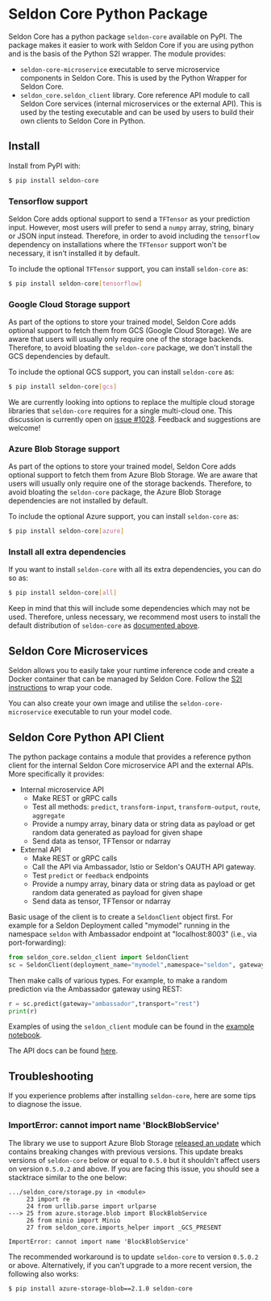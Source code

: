 # Seldon Core Python Package

Seldon Core has a python package `seldon-core` available on PyPI. The package makes it easier to work with Seldon Core if you are using python and is the basis of the Python S2I wrapper. The module provides:

 * `seldon-core-microservice` executable to serve microservice components in Seldon Core. This is used by the Python Wrapper for Seldon Core.
 * `seldon_core.seldon_client` library. Core reference API module to call Seldon Core services (internal microservices or the external API). This is used by the testing executable and can be used by users to build their own clients to Seldon Core in Python.

## Install

Install from PyPI with:

```bash
$ pip install seldon-core
```

### Tensorflow support

Seldon Core adds optional support to send a `TFTensor` as your prediction input.
However, most users will prefer to send a `numpy` array, string, binary or JSON input instead.
Therefore, in order to avoid including the `tensorflow` dependency on installations where the `TFTensor` support won't be necessary, it isn't installed it by default.

To include the optional `TFTensor` support, you can install `seldon-core` as:

```bash
$ pip install seldon-core[tensorflow]
```

### Google Cloud Storage support

As part of the options to store your trained model, Seldon Core adds optional
support to fetch them from GCS (Google Cloud Storage).
We are aware that users will usually only require one of the storage backends.
Therefore, to avoid bloating the `seldon-core` package, we don't install the
GCS dependencies by default.

To include the optional GCS support, you can install `seldon-core` as:

```bash
$ pip install seldon-core[gcs]
```

We are currently looking into options to replace the multiple cloud storage
libraries that `seldon-core` requires for a single multi-cloud one.
This discussion is currently open on [issue #1028](https://github.com/SeldonIO/seldon-core/issues/1028).
Feedback and suggestions are welcome!

### Azure Blob Storage support

As part of the options to store your trained model, Seldon Core adds optional
support to fetch them from Azure Blob Storage.
We are aware that users will usually only require one of the storage backends.
Therefore, to avoid bloating the `seldon-core` package, the Azure Blob Storage
dependencies are not installed by default.

To include the optional Azure support, you can install `seldon-core` as:

```bash
$ pip install seldon-core[azure]
```

### Install all extra dependencies

If you want to install `seldon-core` with all its extra dependencies, you can
do so as:

```bash
$ pip install seldon-core[all]
```

Keep in mind that this will include some dependencies which may not be used.
Therefore, unless necessary, we recommend most users to install the default
distribution of `seldon-core` as [documented above](#install).

## Seldon Core Microservices

Seldon allows you to easily take your runtime inference code and create a Docker container that can be managed by Seldon Core. Follow the [S2I instructions](../wrappers/python.md) to wrap your code.

You can also create your own image and utilise the `seldon-core-microservice` executable to run your model code.


## Seldon Core Python API Client

The python package contains a module that provides a reference python client for the internal Seldon Core microservice API and the external APIs. More specifically it provides:

 * Internal microservice API
    * Make REST or gRPC calls
    * Test all methods: `predict`, `transform-input`, `transform-output`, `route`, `aggregate`
    * Provide a numpy array, binary data or string data as payload or get random data generated as payload for given shape
    * Send data as tensor, TFTensor or ndarray
 * External API
    * Make REST or gRPC calls
    * Call the API via Ambassador, Istio or Seldon's OAUTH API gateway.
    * Test `predict` or `feedback` endpoints
    * Provide a numpy array, binary data or string data as payload or get random data generated as payload for given shape
    * Send data as tensor, TFTensor or ndarray

Basic usage of the client is to create a `SeldonClient` object first. For example for a Seldon Deployment called "mymodel" running in the namespace `seldon` with Ambassador endpoint at "localhost:8003" (i.e., via port-forwarding):

```python
from seldon_core.seldon_client import SeldonClient
sc = SeldonClient(deployment_name="mymodel",namespace="seldon", gateway_endpoint="localhost:8003")
```

Then make calls of various types. For example, to make a random prediction  via the Ambassador gateway using REST:

```python
r = sc.predict(gateway="ambassador",transport="rest")
print(r)
```

Examples of using the `seldon_client` module can be found in the [example notebook](../examples/helm_examples.html).

The API docs can be found [here](api/seldon_core.html#module-seldon_core.seldon_client).

## Troubleshooting

If you experience problems after installing `seldon-core`, here are some tips
to diagnose the issue.

### ImportError: cannot import name 'BlockBlobService'

The library we use to support Azure Blob Storage [released an
update](https://github.com/Azure/azure-storage-python/issues/640) which
contains breaking changes with previous versions.
This update breaks versions of `seldon-core` below or equal to `0.5.0` but it
shouldn't affect users on version `0.5.0.2` and above.
If you are facing this issue, you should see a stacktrace similar to the one
below:

```pytb
.../seldon_core/storage.py in <module>
     23 import re
     24 from urllib.parse import urlparse
---> 25 from azure.storage.blob import BlockBlobService
     26 from minio import Minio
     27 from seldon_core.imports_helper import _GCS_PRESENT

ImportError: cannot import name 'BlockBlobService'
```

The recommended workaround is to update `seldon-core` to version `0.5.0.2` or
above.
Alternatively, if you can't upgrade to a more recent version, the following
also works:

```bash
$ pip install azure-storage-blob==2.1.0 seldon-core 
```
